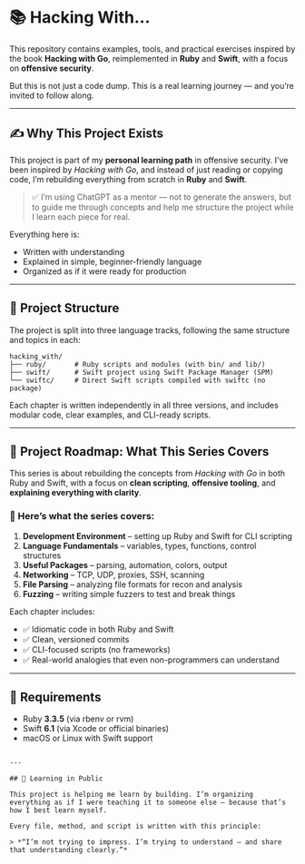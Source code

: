 # 📚 Hacking With...

This repository contains examples, tools, and practical exercises inspired by the book **Hacking with Go**, reimplemented in **Ruby** and **Swift**, with a focus on **offensive security**.

But this is not just a code dump. This is a real learning journey — and you’re invited to follow along.

---

## ✍️ Why This Project Exists

This project is part of my **personal learning path** in offensive security. I’ve been inspired by *Hacking with Go*, and instead of just reading or copying code, I’m rebuilding everything from scratch in **Ruby** and **Swift**.

> ✅ I’m using ChatGPT as a mentor — not to generate the answers, but to guide me through concepts and help me structure the project while I learn each piece for real.

Everything here is:
- Written with understanding
- Explained in simple, beginner-friendly language
- Organized as if it were ready for production

---

## 🧱 Project Structure

The project is split into three language tracks, following the same structure and topics in each:

```
hacking_with/
├── ruby/       # Ruby scripts and modules (with bin/ and lib/)
├── swift/      # Swift project using Swift Package Manager (SPM)
└── swiftc/     # Direct Swift scripts compiled with swiftc (no package)
```

Each chapter is written independently in all three versions, and includes modular code, clear examples, and CLI-ready scripts.

---

## 🔧 Project Roadmap: What This Series Covers

This series is about rebuilding the concepts from *Hacking with Go* in both Ruby and Swift, with a focus on **clean scripting**, **offensive tooling**, and **explaining everything with clarity**.

### 🧭 Here’s what the series covers:

1. **Development Environment** – setting up Ruby and Swift for CLI scripting  
2. **Language Fundamentals** – variables, types, functions, control structures  
3. **Useful Packages** – parsing, automation, colors, output  
4. **Networking** – TCP, UDP, proxies, SSH, scanning  
5. **File Parsing** – analyzing file formats for recon and analysis  
6. **Fuzzing** – writing simple fuzzers to test and break things  

Each chapter includes:

- ✅ Idiomatic code in both Ruby and Swift  
- ✅ Clean, versioned commits  
- ✅ CLI-focused scripts (no frameworks)  
- ✅ Real-world analogies that even non-programmers can understand

---

## 🔧 Requirements

- Ruby **3.3.5** (via rbenv or rvm)
- Swift **6.1** (via Xcode or official binaries)
- macOS or Linux with Swift support

```

---

## 🚀 Learning in Public

This project is helping me learn by building. I’m organizing everything as if I were teaching it to someone else — because that’s how I best learn myself.

Every file, method, and script is written with this principle:

> *“I’m not trying to impress. I’m trying to understand — and share that understanding clearly.”*